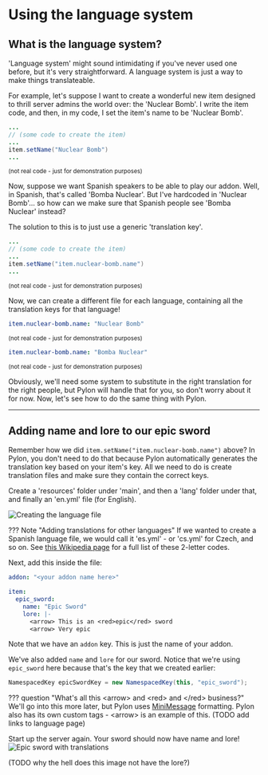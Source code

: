 # Using the language system

## What is the language system?

'Language system' might sound intimidating if you've never used one before, but it's very straightforward. A language system is just a way to make things translateable.

For example, let's suppose I want to create a wonderful new item designed to thrill server admins the world over: the 'Nuclear Bomb'. I write the item code, and then, in my code, I set the item's name to be 'Nuclear Bomb'.
```java
...
// (some code to create the item)
...
item.setName("Nuclear Bomb")
...
```
<small>(not real code - just for demonstration purposes)</small>

Now, suppose we want Spanish speakers to be able to play our addon. Well, in Spanish, that's called 'Bomba Nuclear'. But I've hardcoded in 'Nuclear Bomb'... so how can we make sure that Spanish people see 'Bomba Nuclear' instead?

The solution to this is to just use a generic 'translation key'.
```java
...
// (some code to create the item)
...
item.setName("item.nuclear-bomb.name")
...
```
<small>(not real code - just for demonstration purposes)</small>

Now, we can create a different file for each language, containing all the translation keys for that language!
```yml title="en.yml"
item.nuclear-bomb.name: "Nuclear Bomb"
```
<small>(not real code - just for demonstration purposes)</small>

```yml title="es.yml"
item.nuclear-bomb.name: "Bomba Nuclear"
```
<small>(not real code - just for demonstration purposes)</small>

Obviously, we'll need some system to substitute in the right translation for the right people, but Pylon will handle that for you, so don't worry about it for now. Now, let's see how to do the same thing with Pylon.

---

## Adding name and lore to our epic sword

Remember how we did `item.setName("item.nuclear-bomb.name")` above? In Pylon, you don't need to do that because Pylon automatically generates the translation key based on your item's key. All we need to do is create translation files and make sure they contain the correct keys.

Create a 'resources' folder under 'main', and then a 'lang' folder under that, and finally an 'en.yml' file (for English). 

![Creating the language file](/img/creating-the-language-file.png)

??? Note "Adding translations for other languages"
    If we wanted to create a Spanish language file, we would call it 'es.yml' - or 'cs.yml' for Czech, and so on. See [this Wikipedia page](https://en.wikipedia.org/wiki/List_of_ISO_639_language_codes) for a full list of these 2-letter codes.

Next, add this inside the file:
```yml title="en.yml"
addon: "<your addon name here>"

item:
  epic_sword:
    name: "Epic Sword"
    lore: |-
      <arrow> This is an <red>epic</red> sword
      <arrow> Very epic
```

Note that we have an `addon` key. This is just the name of your addon.

We've also added `name` and `lore` for our sword. Notice that we're using `epic_sword` here because that's the key that we created earlier:
```java
NamespacedKey epicSwordKey = new NamespacedKey(this, "epic_sword");
```

??? question "What's all this &lt;arrow&gt; and &lt;red&gt; and &lt;/red&gt; business?"
    We'll go into this more later, but Pylon uses [MiniMessage](https://docs.advntr.dev/minimessage/index.html) formatting. Pylon also has its own custom tags - &lt;arrow&gt; is an example of this. (TODO add links to language page)

Start up the server again. Your sword should now have name and lore!
![Epic sword with translations](/img/epic-sword.png)

(TODO why the hell does this image not have the lore?)
